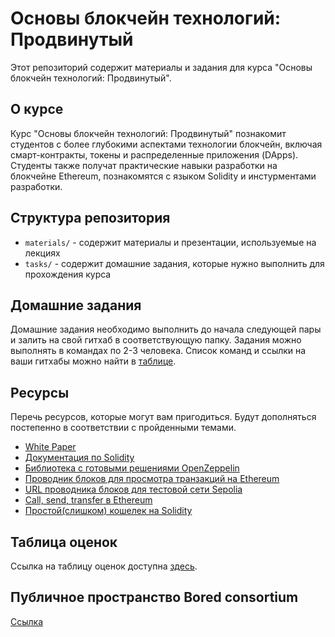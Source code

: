 # Основы блокчейн технологий: Продвинутый

Этот репозиторий содержит материалы и задания для курса "Основы блокчейн технологий: Продвинутый". 

## О курсе

Курс "Основы блокчейн технологий: Продвинутый" познакомит студентов с более глубокими аспектами технологии блокчейн, включая смарт-контракты, токены и распределенные приложения (DApps). Студенты также получат практические навыки разработки на блокчейне Ethereum, познакомятся с языком Solidity и инстурментами разработки.

## Структура репозитория

- `materials/` - содержит материалы и презентации, используемые на лекциях
- `tasks/` - содержит домашние задания, которые нужно выполнить для прохождения курса

## Домашние задания

Домашние задания необходимо выполнить до начала следующей пары и залить на свой гитхаб в соответствующую папку. Задания можно выполнять в командах по 2-3 человека. Список команд и ссылки на ваши гитхабы можно найти в [таблице]().

## Ресурсы
Перечь ресурсов, которые могут вам пригодиться. Будут дополняться постепенно в соответствии с пройденными темами.

- [White Paper](https://ethereum.org/en/whitepaper/)
- [Документация по Solidity](https://docs.soliditylang.org/en/v0.8.19/)
- [Библиотека с готовыми решениями OpenZeppelin](https://www.openzeppelin.com/contracts)
- [Проводник блоков для просмотра транзакций на Ethereum](https://etherscan.io/)
- [URL проводника блоков для тестовой сети Sepolia](https://sepolia.etherscan.io/)
- [Call, send, transfer в Ethereum](https://ethereum-blockchain-developer.com/2022-04-smart-wallet/07-low-level-calls-in-depth/)
- [Простой(слишком) кошелек на Solidity](https://nextrope.com/how-to-create-a-simple-wallet-smart-contract-using-solidity/)


## Таблица оценок

Ссылка на таблицу оценок доступна [здесь]().

## Публичное пространство Bored consortium
[Ссылка](https://boredconsortium.notion.site/)
